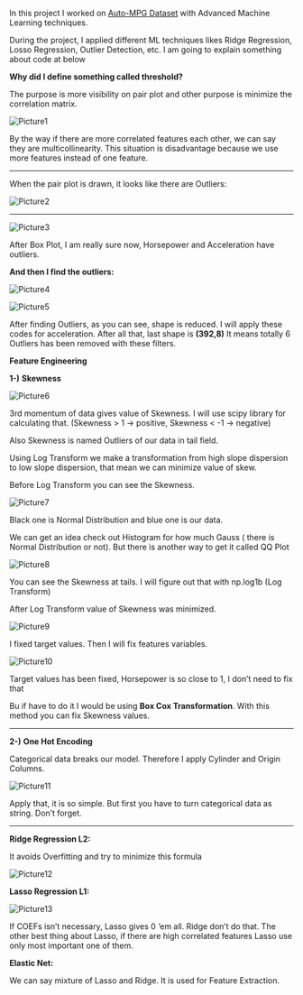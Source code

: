 In this project I worked on [Auto-MPG Dataset](https://www.kaggle.com/uciml/autompg-dataset) with Advanced Machine Learning techniques.

During the project, I applied different ML techniques likes Ridge Regression, Losso Regression, Outlier Detection, etc.
I am going to explain something about code at below

**Why did I define something called threshold?**

The purpose is more visibility on pair plot and other purpose is minimize the correlation matrix.

![Picture1](https://user-images.githubusercontent.com/30235603/78386294-fe24b300-75e5-11ea-9132-340209245745.png)

By the way if there are more correlated features each other, we can say they are multicollinearity. This situation is disadvantage because we use more features instead of one feature.

----

When the pair plot is drawn, it looks like there are Outliers:

![Picture2](https://user-images.githubusercontent.com/30235603/78386344-11378300-75e6-11ea-8f68-eeff9e936eff.png)

-----
![Picture3](https://user-images.githubusercontent.com/30235603/78386349-172d6400-75e6-11ea-8629-7eeadb7946b2.png)

After Box Plot, I am really sure now, Horsepower and Acceleration have outliers.

**And then I find the outliers:**

![Picture4](https://user-images.githubusercontent.com/30235603/78386362-1dbbdb80-75e6-11ea-96c4-43f2b8730009.png)

![Picture5](https://user-images.githubusercontent.com/30235603/78386377-23b1bc80-75e6-11ea-86dd-562b3c738d67.png)

After finding Outliers, as you can see, shape is reduced. I will apply these codes for acceleration. After all that, last shape is **(392,8)**
It means totally 6 Outliers has been removed with these filters.

**Feature Engineering**

**1-)** **Skewness**

![Picture6](https://user-images.githubusercontent.com/30235603/78386392-29a79d80-75e6-11ea-9f95-7d5d26dc4664.png)

3rd momentum of data gives value of Skewness. I will use scipy library for calculating that. (Skewness > 1 -> positive, Skewness < -1 -> negative)

Also Skewness is named Outliers of our data in tail field.

Using Log Transform we make a transformation from high slope dispersion to low slope dispersion, that mean we can minimize value of skew.

Before Log Transform you can see the Skewness.

![Picture7](https://user-images.githubusercontent.com/30235603/78386403-30361500-75e6-11ea-9f31-2f6c8deecba9.png)

Black one is Normal Distribution and blue one is our data.

We can get an idea check out Histogram for how much Gauss ( there is Normal Distribution or not). But there is another way to get it called QQ Plot

![Picture8](https://user-images.githubusercontent.com/30235603/78386422-375d2300-75e6-11ea-9c4a-8bdcea82e4ff.png)

You can see the Skewness at tails. I will figure out that with np.log1b (Log Transform)


After Log Transform value of Skewness was minimized.

![Picture9](https://user-images.githubusercontent.com/30235603/78386461-47750280-75e6-11ea-8654-b5a7c6da4006.png)

I fixed target values. Then I will fix features variables.

![Picture10](https://user-images.githubusercontent.com/30235603/78386481-4e9c1080-75e6-11ea-8d29-82afaeb856a6.png)

Target values has been fixed, Horsepower is so close to 1, I don’t need to fix that

Bu if have to do it I would be using **Box Cox Transformation**. With this method you can fix Skewness values.

---

**2-)** **One Hot Encoding**

Categorical data breaks our model. Therefore I apply Cylinder and Origin Columns.

![Picture11](https://user-images.githubusercontent.com/30235603/78386499-58257880-75e6-11ea-9f21-26370d58b883.png)

Apply that, it is so simple. But first you have to turn categorical data as string. Don’t forget.

----

**Ridge Regression L2:**

It avoids Overfitting and try to minimize this formula

![Picture12](https://user-images.githubusercontent.com/30235603/78386515-5f4c8680-75e6-11ea-9631-8a31af19eae7.png)

**Lasso Regression L1:**

![Picture13](https://user-images.githubusercontent.com/30235603/78386538-64a9d100-75e6-11ea-8d01-d006e52c490f.png)

If COEFs isn’t necessary, Lasso gives 0 ‘em all. Ridge don’t do that. The other best thing about Lasso, if there are high correlated features Lasso use only most important one of them.

**Elastic Net:**

We can say mixture of Lasso and Ridge. It is used for Feature Extraction.
